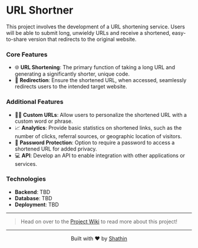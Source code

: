 # URL Shortner

This project involves the development of a URL shortening service. Users will be able to submit long, unwieldy URLs and receive a shortened, easy-to-share version that redirects to the original website.

### Core Features
- 🌐 **URL Shortening**: The primary function of taking a long URL and generating a significantly shorter, unique code.
- 🧭 **Redirection**: Ensure the shortened URL, when accessed, seamlessly redirects users to the intended target website.

### Additional Features
- ✍🏼 **Custom URLs**: Allow users to personalize the shortened URL with a custom word or phrase.
- 📈 **Analytics**: Provide basic statistics on shortened links, such as the number of clicks, referral sources, or geographic location of visitors.
- 🔐 **Password Protection**: Option to require a password to access a shortened URL for added privacy.
- 💻 **API**: Develop an API to enable integration with other applications or services.

### Technologies
- **Backend**: TBD
- **Database**: TBD
- **Deployment**: TBD

----

> Head on over to the [Project Wiki](https://github.com/Shathin/url_shortner/wiki) to read more about this project! 

---

<div align=center>Built with ❤️ by <a href="https://github.com/Shathin">Shathin</div>
